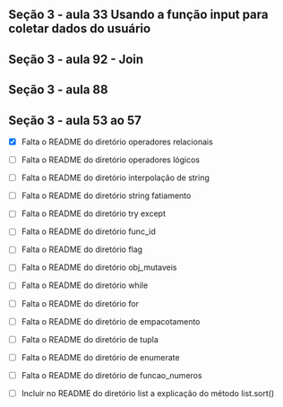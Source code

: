 ## Seção 3 - aula 33 Usando a função input para coletar dados do usuário


## Seção 3 - aula 92 - Join

## Seção 3 - aula 88
## Seção 3 - aula 53 ao 57

- [x] Falta o README do diretório operadores relacionais
- [ ] Falta o README do diretório operadores lógicos
- [ ] Falta o README do diretório interpolação de string
- [ ] Falta o README do diretório string fatiamento
- [ ] Falta o README do diretório try except
- [ ] Falta o README do diretório func_id
- [ ] Falta o README do diretório flag
- [ ] Falta o README do diretório obj_mutaveis
- [ ] Falta o README do diretório while
- [ ] Falta o README do diretório for
- [ ] Falta o README do diretório de empacotamento
- [ ] Falta o README do diretório de tupla
- [ ] Falta o README do diretório de enumerate
- [ ] Falta o README do diretório de funcao_numeros
- [ ] Incluir no README do diretório list a explicação do método list.sort()













